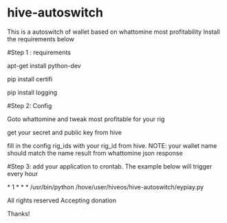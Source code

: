 # hive-autoswitch

This is a autoswitch of wallet based on whattomine most profitability
Install the requirements below

#Step 1 : requirements

apt-get install python-dev

pip install certifi

pip install logging

#Step 2: Config

Goto whattomine and tweak most profitable for your rig

get your secret and public key from hive

fill in the config rig_ids with your rig_id from hive. NOTE: your wallet name should match the name result from whattomine json response

#Step 3: add your application to crontab. The example below will trigger every hour

\* 1 * * * /usr/bin/python /hove/user/hiveos/hive-autoswitch/eypiay.py

All rights reserved
Accepting donation

Thanks!
